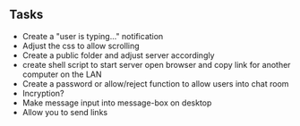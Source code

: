 ## Tasks

- Create a "user is typing..." notification
- Adjust the css to allow scrolling
- Create a public folder and adjust server accordingly
- create shell script to start server open browser and copy link for another computer on the LAN
- Create a password or allow/reject function to allow users into chat room
- Incryption?
- Make message input into message-box on desktop
- Allow you to send links
